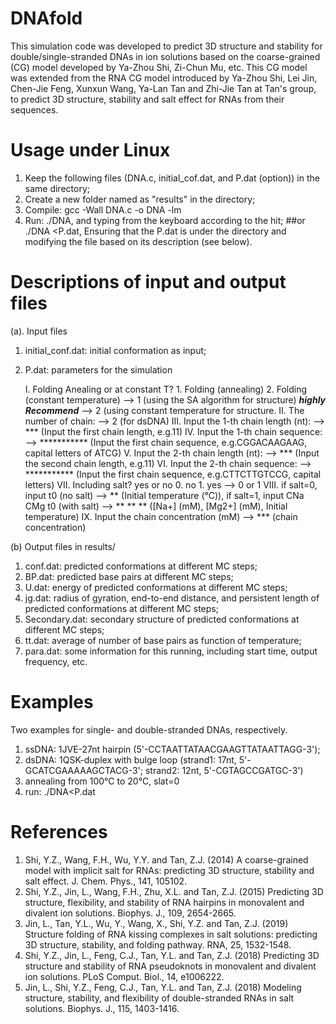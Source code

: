 # DNAfold
This simulation code was developed to predict 3D structure and stability for double/single-stranded DNAs in ion solutions based on the coarse-grained (CG) model developed by Ya-Zhou Shi, Zi-Chun Mu, etc. This CG model was extended from the RNA CG model introduced by Ya-Zhou Shi, Lei Jin, Chen-Jie Feng, Xunxun Wang, Ya-Lan Tan and Zhi-Jie Tan at Tan's group, to predict 3D structure, stability and salt effect for RNAs from their sequences.
# Usage under Linux
1. Keep the following files (DNA.c, initial_cof.dat, and P.dat (option)) in the same directory;
2. Create a new folder named as "results" in the directory;
3. Compile: gcc -Wall DNA.c -o DNA -lm
4. Run: ./DNA, and typing from the keyboard according to the hit;
##or ./DNA <P.dat, Ensuring that the P.dat is under the directory and modifying the file based on its description (see below). 
# Descriptions of input and output files
(a). Input files
1. initial_conf.dat: initial conformation as input;
2. P.dat: parameters for the simulation

   I. Folding Anealing or at constant T? 1. Folding (annealing) 2. Folding (constant temperature)
   --> 1 (using the SA algorithm for structure)   ***highly Recommend***
   --> 2 (using constant temperature for structure.
   II. The number of chain:
   --> 2 (for dsDNA)
   III. Input the 1-th chain length (nt):
   --> *** (Input the first chain length, e.g.11)
   IV. Input the 1-th chain sequence:
   --> *********** (Input the first chain sequence, e.g.CGGACAAGAAG, capital letters of ATCG)
   V. Input the 2-th chain length (nt):
   --> *** (Input the second chain length, e.g.11)
   VI. Input the 2-th chain sequence:
   --> *********** (Input the first chain sequence, e.g.CTTCTTGTCCG, capital letters)
   VII. Including salt? yes or no 0. no 1. yes
   --> 0 or 1
   VIII. if salt=0, input t0 (no salt)
   --> ** (Initial temperature (℃)), 
   if salt=1, input CNa CMg t0 (with salt)
   --> ** ** ** ([Na+] (mM), [Mg2+] (mM), Initial temperature)
   IX. Input the chain concentration (mM) 
   --> *** (chain concentration)

(b) Output files in results/
1. conf.dat: predicted conformations at different MC steps;
2. BP.dat: predicted base pairs at different MC steps;
3. U.dat: energy of predicted conformations at different MC steps;
4. jg.dat: radius of gyration, end-to-end distance, and persistent length of predicted conformations at different MC steps;
5. Secondary.dat: secondary structure of predicted conformations at different MC steps;
6. tt.dat: average of number of base pairs as function of temperature;
7. para.dat: some information for this running, including start time, output frequency, etc.
# Examples
Two examples for single- and double-stranded DNAs, respectively.
1. ssDNA: 1JVE-27nt hairpin (5'-CCTAATTATAACGAAGTTATAATTAGG-3'); 
2. dsDNA: 1QSK-duplex with bulge loop (strand1: 17nt, 5'-GCATCGAAAAAGCTACG-3'; strand2: 12nt, 5'-CGTAGCCGATGC-3')
3. annealing from 100℃ to 20℃, slat=0
4. run: ./DNA<P.dat
# References
1.	Shi, Y.Z., Wang, F.H., Wu, Y.Y. and Tan, Z.J. (2014) A coarse-grained model with implicit salt for RNAs: predicting 3D structure, stability and salt effect. J. Chem. Phys., 141, 105102.
2.	Shi, Y.Z., Jin, L., Wang, F.H., Zhu, X.L. and Tan, Z.J. (2015) Predicting 3D structure, flexibility, and stability of RNA hairpins in monovalent and divalent ion solutions. Biophys. J., 109, 2654-2665.
3.	Jin, L., Tan, Y.L., Wu, Y., Wang, X., Shi, Y.Z. and Tan, Z.J. (2019) Structure folding of RNA kissing complexes in salt solutions: predicting 3D structure, stability, and folding pathway. RNA, 25, 1532-1548.
4.	Shi, Y.Z., Jin, L., Feng, C.J., Tan, Y.L. and Tan, Z.J. (2018) Predicting 3D structure and stability of RNA pseudoknots in monovalent and divalent ion solutions. PLoS Comput. Biol., 14, e1006222.
5.	Jin, L., Shi, Y.Z., Feng, C.J., Tan, Y.L. and Tan, Z.J. (2018) Modeling structure, stability, and flexibility of double-stranded RNAs in salt solutions. Biophys. J., 115, 1403-1416.

